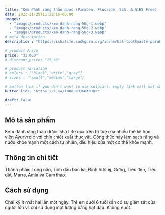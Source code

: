 ```yaml
---
title: "Kem đánh răng thảo dược (Paraben, Fluoride, SLS, & SLES Free) (50 gm)"
date: 2023-11-29T11:22:16+06:00
images: 
  - "images/products/kem-danh-rang-50g-1.webp"
  - "images/products/kem-danh-rang-50g-2.webp"
  - "images/products/kem-danh-rang-50g-3.webp"
# meta description
description : "https://ishalife.sadhguru.org/in/herbal-toothpaste-paraben-fluoride-sls-sles-free-50-gm"

# product Price
price: "33.000"
# discount_price: "25.00"

# product variation
# colors : ["black","white","gray"]
# sizes : ["small","medium","large"]

# button link if you don't want to use snipcart. empty link will not show button
button_link: "https://m.me/100034326040392"

draft: false
---
```

<b><h2>Mô tả sản phẩm</h2></b>

Kem đánh răng thảo dược Isha Life dựa trên trí tuệ của nhiều thế hệ học viên Ayurvedic với chín chiết xuất thực vật. Công thức này làm sạch răng và nướu khỏe mạnh một cách tự nhiên, dấu hiệu của một cơ thể khỏe mạnh.

<b><h2>Thông tin chi tiết</h2></b>

Thành phần: Long não, Tinh dầu bạc hà, Đinh hương, Gừng, Tiêu đen, Tiêu dài, Marra, Amla và Cam thảo.

<b><h2>Cách sử dụng</h2></b>

Chải kỹ ít nhất hai lần một ngày. Trẻ em dưới 6 tuổi cần có sự giám sát của người lớn và chỉ sử dụng một lượng bằng hạt đậu. Không nuốt.